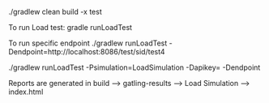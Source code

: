 

./gradlew clean build -x test

To run Load test: 
gradle runLoadTest

To run specific endpoint
./gradlew runLoadTest -Dendpoint=http://localhost:8086/test/sid/test4

./gradlew runLoadTest -Psimulation=LoadSimulation -Dapikey= -Dendpoint

Reports are generated in build --> gatling-results --> Load Simulation --> index.html




